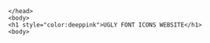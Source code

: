 

<html>
  <head>
    
    </head>
    <body>
    <h1 style="color:deeppink">UGLY FONT ICONS WEBSITE</h1>
    <body>
  </html>
